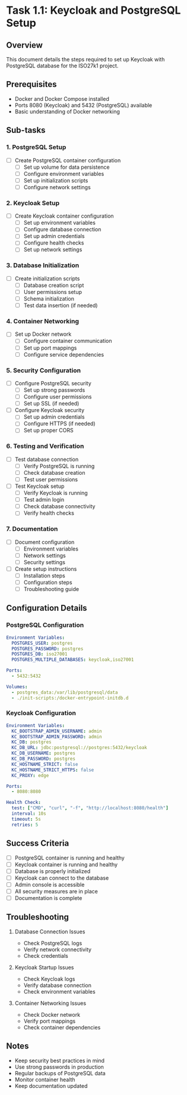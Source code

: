 # Task 1.1: Keycloak and PostgreSQL Setup

## Overview
This document details the steps required to set up Keycloak with PostgreSQL database for the ISO27k1 project.

## Prerequisites
- Docker and Docker Compose installed
- Ports 8080 (Keycloak) and 5432 (PostgreSQL) available
- Basic understanding of Docker networking

## Sub-tasks

### 1. PostgreSQL Setup
- [ ] Create PostgreSQL container configuration
  - [ ] Set up volume for data persistence
  - [ ] Configure environment variables
  - [ ] Set up initialization scripts
  - [ ] Configure network settings

### 2. Keycloak Setup
- [ ] Create Keycloak container configuration
  - [ ] Set up environment variables
  - [ ] Configure database connection
  - [ ] Set up admin credentials
  - [ ] Configure health checks
  - [ ] Set up network settings

### 3. Database Initialization
- [ ] Create initialization scripts
  - [ ] Database creation script
  - [ ] User permissions setup
  - [ ] Schema initialization
  - [ ] Test data insertion (if needed)

### 4. Container Networking
- [ ] Set up Docker network
  - [ ] Configure container communication
  - [ ] Set up port mappings
  - [ ] Configure service dependencies

### 5. Security Configuration
- [ ] Configure PostgreSQL security
  - [ ] Set up strong passwords
  - [ ] Configure user permissions
  - [ ] Set up SSL (if needed)
- [ ] Configure Keycloak security
  - [ ] Set up admin credentials
  - [ ] Configure HTTPS (if needed)
  - [ ] Set up proper CORS

### 6. Testing and Verification
- [ ] Test database connection
  - [ ] Verify PostgreSQL is running
  - [ ] Check database creation
  - [ ] Test user permissions
- [ ] Test Keycloak setup
  - [ ] Verify Keycloak is running
  - [ ] Test admin login
  - [ ] Check database connectivity
  - [ ] Verify health checks

### 7. Documentation
- [ ] Document configuration
  - [ ] Environment variables
  - [ ] Network settings
  - [ ] Security settings
- [ ] Create setup instructions
  - [ ] Installation steps
  - [ ] Configuration steps
  - [ ] Troubleshooting guide

## Configuration Details

### PostgreSQL Configuration
```yaml
Environment Variables:
  POSTGRES_USER: postgres
  POSTGRES_PASSWORD: postgres
  POSTGRES_DB: iso27001
  POSTGRES_MULTIPLE_DATABASES: keycloak,iso27001

Ports:
  - 5432:5432

Volumes:
  - postgres_data:/var/lib/postgresql/data
  - ./init-scripts:/docker-entrypoint-initdb.d
```

### Keycloak Configuration
```yaml
Environment Variables:
  KC_BOOTSTRAP_ADMIN_USERNAME: admin
  KC_BOOTSTRAP_ADMIN_PASSWORD: admin
  KC_DB: postgres
  KC_DB_URL: jdbc:postgresql://postgres:5432/keycloak
  KC_DB_USERNAME: postgres
  KC_DB_PASSWORD: postgres
  KC_HOSTNAME_STRICT: false
  KC_HOSTNAME_STRICT_HTTPS: false
  KC_PROXY: edge

Ports:
  - 8080:8080

Health Check:
  test: ["CMD", "curl", "-f", "http://localhost:8080/health"]
  interval: 10s
  timeout: 5s
  retries: 5
```

## Success Criteria
- [ ] PostgreSQL container is running and healthy
- [ ] Keycloak container is running and healthy
- [ ] Database is properly initialized
- [ ] Keycloak can connect to the database
- [ ] Admin console is accessible
- [ ] All security measures are in place
- [ ] Documentation is complete

## Troubleshooting
1. Database Connection Issues
   - Check PostgreSQL logs
   - Verify network connectivity
   - Check credentials

2. Keycloak Startup Issues
   - Check Keycloak logs
   - Verify database connection
   - Check environment variables

3. Container Networking Issues
   - Check Docker network
   - Verify port mappings
   - Check container dependencies

## Notes
- Keep security best practices in mind
- Use strong passwords in production
- Regular backups of PostgreSQL data
- Monitor container health
- Keep documentation updated 